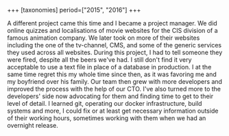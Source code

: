 +++
[taxonomies]
period=["2015", "2016"]
+++

A different project came this time and I became a project manager. We did online quizzes and localisations of movie websites for the CIS division of a famous animation company. We later took on more of their websites including the one of the tv-channel, CMS, and some of the generic services they used across all websites. During this project, I had to tell someone they were fired, despite all the beers we've had. I still don't find it very acceptable to use a text file in place of a database in production. I at the same time regret this my whole time since then, as it was favoring me and my boyfriend over his family. Our team then grew with more developers and improved the process with the help of our CTO. I've also turned more to the developers' side now advocating for them and finding time to get to their level of detail. I learned git, operating our docker infrastructure, build systems and more, I could fix or at least get necessary information outside of their working hours, sometimes working with them when we had an overnight release.